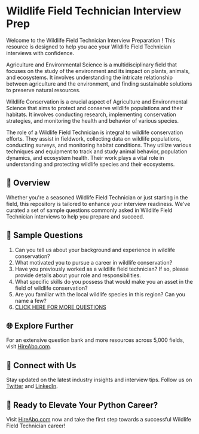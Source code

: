 # Wildlife Field Technician Interview Prep

Welcome to the Wildlife Field Technician Interview Preparation ! This resource is designed to help you ace your Wildlife Field Technician interviews with confidence.

Agriculture and Environmental Science is a multidisciplinary field that focuses on the study of the environment and its impact on plants, animals, and ecosystems. It involves understanding the intricate relationship between agriculture and the environment, and finding sustainable solutions to preserve natural resources. 

Wildlife Conservation is a crucial aspect of Agriculture and Environmental Science that aims to protect and conserve wildlife populations and their habitats. It involves conducting research, implementing conservation strategies, and monitoring the health and behavior of various species. 

The role of a Wildlife Field Technician is integral to wildlife conservation efforts. They assist in fieldwork, collecting data on wildlife populations, conducting surveys, and monitoring habitat conditions. They utilize various techniques and equipment to track and study animal behavior, population dynamics, and ecosystem health. Their work plays a vital role in understanding and protecting wildlife species and their ecosystems.

## 🚀 Overview

Whether you're a seasoned Wildlife Field Technician or just starting in the field, this repository is tailored to enhance your interview readiness. We've curated a set of sample questions commonly asked in Wildlife Field Technician interviews to help you prepare and succeed.

## 📝 Sample Questions

1. Can you tell us about your background and experience in wildlife conservation?
2. What motivated you to pursue a career in wildlife conservation?
3. Have you previously worked as a wildlife field technician? If so, please provide details about your role and responsibilities.
4. What specific skills do you possess that would make you an asset in the field of wildlife conservation?
5. Are you familiar with the local wildlife species in this region? Can you name a few?
6. [CLICK HERE FOR MORE QUESTIONS](https://hireabo.com/job/10_3_33/Wildlife%20Field%20Technician)

## 🌐 Explore Further

For an extensive question bank and more resources across 5,000 fields, visit [HireAbo.com](https://www.hireabo.com).

## 📱 Connect with Us

Stay updated on the latest industry insights and interview tips. Follow us on [Twitter](https://twitter.com/hireabo) and [LinkedIn](https://www.linkedin.com/in/hire-abo-3609972a8/).

## 🚀 Ready to Elevate Your Python Career?

Visit [HireAbo.com](https://www.hireabo.com) now and take the first step towards a successful Wildlife Field Technician career!